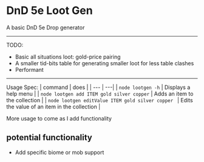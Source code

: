 # DnD 5e Loot Gen

A basic DnD 5e Drop generator

---
TODO:
- Basic all situations loot: gold-price pairing
- A smaller tid-bits table for generating smaller loot for less table clashes
- Performant

---
Usage Spec:
| command | does |
| --- | ---| 
| `node lootgen -h`   |  Displays a help menu |
| `node lootgen add ITEM gold silver copper` | Adds an item to the collection |
| ` node lootgen editValue ITEM gold silver copper  ` | Edits the value of an item in the collection |


More usage to come as I add functionality

## potential functionality
- Add specific biome or mob support



